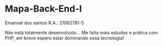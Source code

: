 # Mapa-Back-End-I

Emanoel dos santos
R.A.: 21062781-5

Não está totalmente desenvolvido...
Me falta mais estudos e prática com PHP, em breve 
espero estar dominando essa tecnologia!
